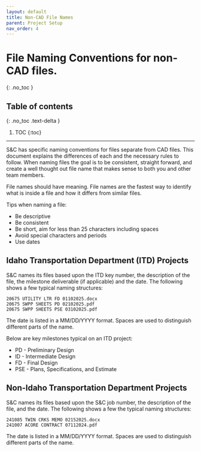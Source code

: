 ```yaml
---
layout: default
title: Non-CAD File Names
parent: Project Setup
nav_order: 4
---
```


# File Naming Conventions for non-CAD files.
{: .no_toc }

## Table of contents
{: .no_toc .text-delta }

1. TOC
{:toc}

---

S&C has specific naming conventions for files separate from CAD files. This document explains the differences of each and the necessary rules to follow. When naming files the goal is to be consistent, straight forward, and create a well thought out file name that makes sense to both you and other team members.

File names should have meaning. File names are the fastest way to identify what is inside a file and how it differs from similar files.

Tips when naming a file:

* Be descriptive
* Be consistent
* Be short, aim for less than 25 characters including spaces
* Avoid special characters and periods
* Use dates

## Idaho Transportation Department (ITD) Projects

S&C names its files based upon the ITD key number, the description of the file, the milestone deliverable (if applicable) and the date.  The following shows a few typical naming structures:

    20675 UTILITY LTR FD 01102025.docx
    20675 SWPP SHEETS PD 02102025.pdf
    20675 SWPP SHEETS PSE 03102025.pdf

The date is listed in a MM/DD/YYYY format. Spaces are used to distinguish different parts of the name.

Below are key milestones typical on an ITD project:

* PD - Preliminary  Design
* ID - Intermediate Design 
* FD - Final Design
* PSE - Plans, Specifications, and Estimate 

## Non-Idaho Transportation Department Projects

S&C names its files based upon the S&C job number, the description of the file, and the date. The following shows a few the typical naming structures:

    241085 TWIN CRKS MEMO 02152025.docx
	241007 ACORE CONTRACT 07112024.pdf

The date is listed in a MM/DD/YYYY format.  Spaces are used to distinguish different parts of the name.

